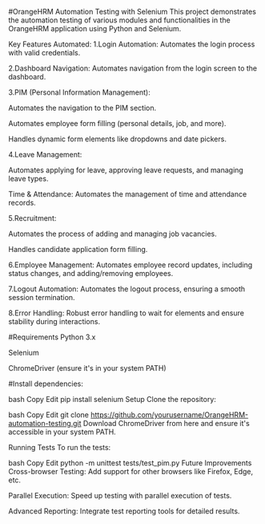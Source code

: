 #OrangeHRM Automation Testing with Selenium
This project demonstrates the automation testing of various modules and functionalities in the OrangeHRM application using Python and Selenium.

Key Features Automated:
1.Login Automation: Automates the login process with valid credentials.

2.Dashboard Navigation: Automates navigation from the login screen to the dashboard.

3.PIM (Personal Information Management):

Automates the navigation to the PIM section.

Automates employee form filling (personal details, job, and more).

Handles dynamic form elements like dropdowns and date pickers.

4.Leave Management:

Automates applying for leave, approving leave requests, and managing leave types.

Time & Attendance: Automates the management of time and attendance records.

5.Recruitment:

Automates the process of adding and managing job vacancies.

Handles candidate application form filling.

6.Employee Management: Automates employee record updates, including status changes, and adding/removing employees.

7.Logout Automation: Automates the logout process, ensuring a smooth session termination.

8.Error Handling: Robust error handling to wait for elements and ensure stability during interactions.

#Requirements
Python 3.x

Selenium

ChromeDriver (ensure it's in your system PATH)

#Install dependencies:

bash
Copy
Edit
pip install selenium
Setup
Clone the repository:

bash
Copy
Edit
git clone https://github.com/yourusername/OrangeHRM-automation-testing.git
Download ChromeDriver from here and ensure it's accessible in your system PATH.

Running Tests
To run the tests:

bash
Copy
Edit
python -m unittest tests/test_pim.py
Future Improvements
Cross-browser Testing: Add support for other browsers like Firefox, Edge, etc.

Parallel Execution: Speed up testing with parallel execution of tests.

Advanced Reporting: Integrate test reporting tools for detailed results.

